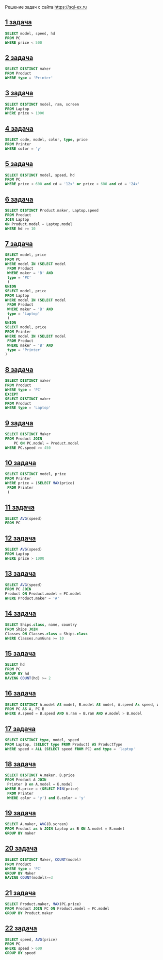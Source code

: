 Решение задач с сайта https://sql-ex.ru

<h2><a href="https://sql-ex.ru/learn_exercises.php?LN=1">1 задача</a></h2>
 
```sql
SELECT model, speed, hd   
FROM PC
WHERE price < 500
```
<h2><a href="https://sql-ex.ru/learn_exercises.php?LN=2">2 задача</a></h2>

```sql
SELECT DISTINCT maker 
FROM Product
WHERE type = 'Printer'
```

<h2><a href="https://sql-ex.ru/learn_exercises.php?LN=3">3 задача</a></h2>

```sql
SELECT DISTINCT model, ram, screen
FROM Laptop
WHERE price > 1000
```

<h2><a href="https://sql-ex.ru/learn_exercises.php?LN=4">4 задача</a></h2>

```sql
SELECT code, model, color, type, price
FROM Printer
WHERE color = 'y'
```

<h2><a href="https://sql-ex.ru/learn_exercises.php?LN=5">5 задача</a></h2>

```sql
SELECT DISTINCT model, speed, hd
FROM PC
WHERE price < 600 and cd = '12x' or price < 600 and cd = '24x'
```

<h2><a href="https://sql-ex.ru/learn_exercises.php?LN=6">6 задача</a></h2>

```sql
SELECT DISTINCT Product.maker, Laptop.speed
FROM Product 
JOIN Laptop 
ON Product.model = Laptop.model
WHERE hd >= 10
```

<h2><a href="https://sql-ex.ru/learn_exercises.php?LN=7">7 задача</a></h2>

```sql
SELECT model, price 
FROM PC 
WHERE model IN (SELECT model 
 FROM Product 
 WHERE maker = 'B' AND 
 type = 'PC'
 )
UNION
SELECT model, price 
FROM Laptop 
WHERE model IN (SELECT model 
 FROM Product 
 WHERE maker = 'B' AND 
 type = 'Laptop'
 )
UNION
SELECT model, price 
FROM Printer 
WHERE model IN (SELECT model 
 FROM Product 
 WHERE maker = 'B' AND 
 type = 'Printer'
)
```

<h2><a href="https://sql-ex.ru/learn_exercises.php?LN=8">8 задача</a></h2>

```sql
SELECT DISTINCT maker
FROM Product
WHERE type = 'PC'
EXCEPT
SELECT DISTINCT maker
FROM Product
WHERE type = 'Laptop'
```

<h2><a href="https://sql-ex.ru/learn_exercises.php?LN=9">9 задача</a></h2>

```sql
SELECT DISTINCT Maker
FROM Product JOIN
    PC ON PC.model = Product.model
WHERE PC.speed >= 450
```

<h2><a href="https://sql-ex.ru/learn_exercises.php?LN=10">10 задача</a></h2>

```sql
SELECT DISTINCT model, price
FROM Printer
WHERE price = (SELECT MAX(price) 
 FROM Printer
 )
```

<h2><a href="https://sql-ex.ru/learn_exercises.php?LN=11">11 задача</a></h2>

```sql
SELECT AVG(speed)
FROM PC
```

<h2><a href="https://sql-ex.ru/learn_exercises.php?LN=12">12 задача</a></h2>

```sql
SELECT AVG(speed)
FROM Laptop
WHERE price > 1000
```

<h2><a href="https://sql-ex.ru/learn_exercises.php?LN=13">13 задача</a></h2>

```sql
SELECT AVG(speed)
FROM PC JOIN
Product ON Product.model = PC.model
WHERE Product.maker = 'A'
```

<h2><a href="https://sql-ex.ru/learn_exercises.php?LN=14">14 задача</a></h2>

```sql
SELECT Ships.class, name, country
FROM Ships JOIN
Classes ON Classes.class = Ships.class
WHERE Classes.numGuns >= 10
```

<h2><a href="https://sql-ex.ru/learn_exercises.php?LN=15">15 задача</a></h2>

```sql
SELECT hd
FROM PC
GROUP BY hd
HAVING COUNT(hd) >= 2
```

<h2><a href="https://sql-ex.ru/learn_exercises.php?LN=16">16 задача</a></h2>

```sql
SELECT DISTINCT A.model AS model, B.model AS model, A.speed As speed, A.ram As ram 
FROM PC AS A, PC B 
WHERE A.speed = B.speed AND A.ram = B.ram AND A.model > B.model
```

<h2><a href="https://sql-ex.ru/learn_exercises.php?LN=17">17 задача</a></h2>

```sql
SELECT DISTINCT type, model, speed
FROM Laptop, (SELECT type FROM Product) AS ProductType
WHERE speed < ALL (SELECT speed FROM PC) and type = 'laptop'
```

<h2><a href="https://sql-ex.ru/learn_exercises.php?LN=18">18 задача</a></h2>

```sql
SELECT DISTINCT A.maker, B.price
FROM Product A JOIN
 Printer B on A.model = B.model 
WHERE B.price = (SELECT MIN(price)
 FROM Printer 
 WHERE color = 'y') and B.color = 'y'
```

<h2><a href="https://sql-ex.ru/learn_exercises.php?LN=19">19 задача</a></h2>

```sql
SELECT A.maker, AVG(B.screen)
FROM Product as A JOIN Laptop as B ON A.model = B.model
GROUP BY maker
```

<h2><a href="https://sql-ex.ru/learn_exercises.php?LN=20">20 задача</a></h2>

```sql
SELECT DISTINCT Maker, COUNT(model)
FROM Product
WHERE type = 'PC'
GROUP BY Maker
HAVING COUNT(model)>=3
```

<h2><a href="https://sql-ex.ru/learn_exercises.php?LN=21">21 задача</a></h2>

```sql
SELECT Product.maker, MAX(PC.price)
FROM Product JOIN PC ON Product.model = PC.model
GROUP BY Product.maker
```

<h2><a href="https://sql-ex.ru/learn_exercises.php?LN=22">22 задача</a></h2>

```sql
SELECT speed, AVG(price)
FROM PC
WHERE speed > 600
GROUP BY speed
```
